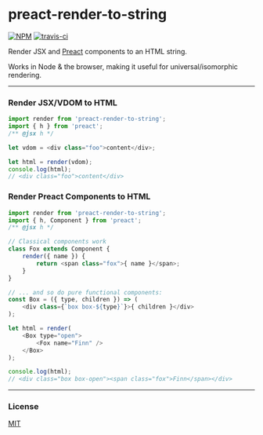 # preact-render-to-string

[![NPM](http://img.shields.io/npm/v/preact-render-to-string.svg)](https://www.npmjs.com/package/preact-render-to-string)
[![travis-ci](https://travis-ci.org/developit/preact-render-to-string.svg)](https://travis-ci.org/developit/preact-render-to-string)

Render JSX and [Preact] components to an HTML string.

Works in Node & the browser, making it useful for universal/isomorphic rendering.


---


### Render JSX/VDOM to HTML

```js
import render from 'preact-render-to-string';
import { h } from 'preact';
/** @jsx h */

let vdom = <div class="foo">content</div>;

let html = render(vdom);
console.log(html);
// <div class="foo">content</div>
```


### Render Preact Components to HTML

```js
import render from 'preact-render-to-string';
import { h, Component } from 'preact';
/** @jsx h */

// Classical components work
class Fox extends Component {
	render({ name }) {
		return <span class="fox">{ name }</span>;
	}
}

// ... and so do pure functional components:
const Box = ({ type, children }) => (
	<div class={`box box-${type}`}>{ children }</div>
);

let html = render(
	<Box type="open">
		<Fox name="Finn" />
	</Box>
);

console.log(html);
// <div class="box box-open"><span class="fox">Finn</span></div>
```


---


### License

[MIT]


[Preact]: https://github.com/developit/preact
[MIT]: http://choosealicense.com/licenses/mit/
